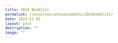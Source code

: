 ```yaml
---
title: 2024 Booklist
permalink: /resources/announcements/2024booklist/
date: 2023-11-01
layout: post
description: ""
image: ""
---
```

